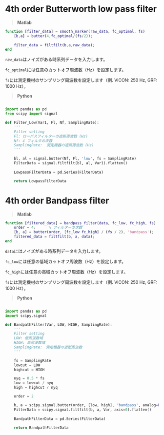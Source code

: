 # 4th order Butterworth low pass filter

> **Matlab**
```Matlab
function [filter_data] = smooth_marker(raw_data, fc_optimal, fs)
    [b,a] = butter(4,fc_optimal/(fs/2));
    
    filter_data = filtfilt(b,a,raw_data);
end
```

`raw_data`はノイズがある時系列データを入力します。

`fc_optimal`には任意のカットオフ周波数（Hz）を設定します。

`fs`には測定機材のサンプリング周波数を設定します（例. VICON: 250 Hz, GRF: 1000 Hz）。

> **Python**
``` python

import pandas as pd
from scipy import signal

def Filter_Low(Var1, Fl, Nf, SamplingRate):
    '''
    Filter setting
    Fl: ローパスフィルターの遮断周波数 (Hz)
    Nf: 4 フィルタの次数
    SamplingRate:  測定機器の遮断周波数 (Hz)
    '''

    bl, al = signal.butter(Nf, Fl, 'low', fs = SamplingRate)
    FilterData = signal.filtfilt(bl, al, Var1).flatten()
    
    LowpassFilterData = pd.Series(FilterData)

    return LowpassFilterData
```





# 4th order Bandpass filter

> **Matlab**
``` Matlab
function [filtered_data] = bandpass_filter(data, fc_low, fc_high, fs)
    order = 4;      % フィルターの次数
    [b, a] = butter(order, [fc_low fc_high] / (fs / 2), 'bandpass');
    filtered_data = filtfilt(b, a, data);
end
```

`data`にはノイズがある時系列データを入力します。

`fc_low`には任意の低域カットオフ周波数（Hz）を設定します。

`fc_high`には任意の高域カットオフ周波数（Hz）を設定します。

`fs`には測定機材のサンプリング周波数を設定します（例. VICON: 250 Hz, GRF: 1000 Hz）。



> **Python**
``` python

import pandas as pd
import scipy.signal

def BandpathFilter(Var, LOW, HIGH, SamplingRate):
    '''
    Filter setting
    LOW: 低周波数域
    HIGH: 高周波数域
    SamplingRate:　測定機器の遮断周波数
    '''

    fs = SamplingRate
    lowcut = LOW
    highcut = HIGH

    nyq = 0.5 * fs
    low = lowcut / nyq
    high = highcut / nyq

    order = 2

    b, a = scipy.signal.butter(order, [low, high], 'bandpass', analog=False)
    FilterData = scipy.signal.filtfilt(b, a, Var, axis=0).flatten()
    
    BandpathFilterData = pd.Series(FilterData)
    
    return BandpathFilterData
```
